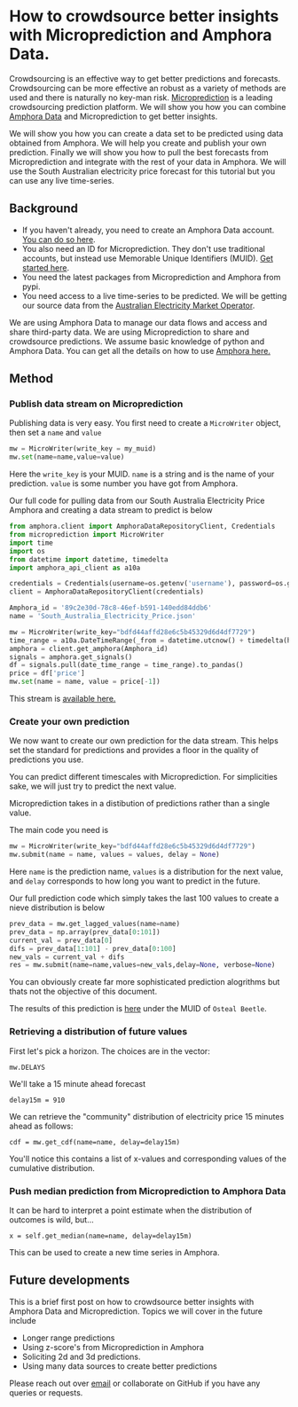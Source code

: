 # How to crowdsource better insights with Microprediction and Amphora Data.

Crowdsourcing is an effective way to get better predictions and forecasts. Crowdsourcing can be more effective an robust as a variety of methods are used and there is naturally no key-man risk. [Microprediction](https://www.microprediction.org/) is a leading crowdsourcing prediction platform. We will show you how you can combine [Amphora Data](https://amphoradata.com) and Microprediction to get better insights.

We will show you how you can create a data set to be predicted using data obtained from Amphora. We will help you create and publish your own prediction. Finally we will show you how to pull the best forecasts from Microprediction and integrate with the rest of your data in Amphora. We will use the South Australian electricity price forecast for this tutorial but you can use any live time-series.

## Background

* If you haven't already, you need to create an Amphora Data account. [You can do so here](https://identity.amphoradata.com/Register). 
* You also need an ID for Microprediction. They don't use traditional accounts, but instead use Memorable Unique Identifiers (MUID). [Get started here](https://www.microprediction.org/muids.html).
* You need the latest packages from Microprediction and Amphora from pypi.
* You need access to a live time-series to be predicted. We will be getting our source data from the [Australian Electricity Market Operator](https://aemo.com.au/en/energy-systems/electricity/national-electricity-market-nem/data-nem/data-dashboard-nem). 

We are using Amphora Data to manage our data flows and access and share third-party data. We are using Microprediction to share and crowdsource predictions. We assume basic knowledge of python and Amphora Data. You can get all the details on how to use [Amphora here.](https://www.amphoradata.com/docs/contents/)
    
## Method

### Publish data stream on Microprediction
Publishing data is very easy. You first need to create a `MicroWriter` object, then set a `name` and `value`
```py
mw = MicroWriter(write_key = my_muid)
mw.set(name=name,value=value)
```
Here the `write_key` is your MUID. `name` is a string and is the name of your prediction. `value` is some number you have got from Amphora.

Our full code for pulling data from our South Australia Electricity Price Amphora and creating a data stream to predict is below
```py
from amphora.client import AmphoraDataRepositoryClient, Credentials
from microprediction import MicroWriter
import time
import os
from datetime import datetime, timedelta
import amphora_api_client as a10a

credentials = Credentials(username=os.getenv('username'), password=os.getenv('password'))
client = AmphoraDataRepositoryClient(credentials) 

Amphora_id = '89c2e30d-78c8-46ef-b591-140edd84ddb6'
name = 'South_Australia_Electricity_Price.json'

mw = MicroWriter(write_key="bdfd44affd28e6c5b45329d6d4df7729")
time_range = a10a.DateTimeRange(_from = datetime.utcnow() + timedelta(hours=-1) , to= datetime.utcnow() )
amphora = client.get_amphora(Amphora_id)
signals = amphora.get_signals()
df = signals.pull(date_time_range = time_range).to_pandas()
price = df['price']
mw.set(name = name, value = price[-1])
```
This stream is [available here.](https://www.microprediction.org/stream_dashboard.html?stream=South_Australia_Electricity_Price)

### Create your own prediction

We now want to create our own prediction for the data stream. This helps set the standard for predictions and provides a floor in the quality of predictions you use.

You can predict different timescales with Microprediction. For simplicities sake, we will just try to predict the next value.

Microprediction takes in a distibution of predictions rather than a single value. 

The main code you need is 
```py
mw = MicroWriter(write_key="bdfd44affd28e6c5b45329d6d4df7729")
mw.submit(name = name, values = values, delay = None)
```
Here `name` is the prediction name, `values` is a distribution for the next value, and `delay` corresponds to how long you want to predict in the future.

Our full prediction code which simply takes the last 100 values to create a nieve distribution is below
```py
prev_data = mw.get_lagged_values(name=name)
prev_data = np.array(prev_data[0:101])
current_val = prev_data[0]
difs = prev_data[1:101] - prev_data[0:100]
new_vals = current_val + difs
res = mw.submit(name=name,values=new_vals,delay=None, verbose=None)
```
You can obviously create far more sophisticated prediction alogrithms but thats not the objective of this document.

The results of this prediction is [here](https://www.microprediction.org/stream_dashboard.html?stream=South_Australia_Electricity_Price) under the MUID of `Osteal Beetle`.

### Retrieving a distribution of future values

First let's pick a horizon. The choices are in the vector:

    mw.DELAYS

We'll take a 15 minute ahead forecast 

    delay15m = 910
    
We can retrieve the "community" distribution of electricity price 15 minutes ahead as follows: 

    cdf = mw.get_cdf(name=name, delay=delay15m)
    
You'll notice this contains a list of x-values and corresponding values of the cumulative distribution. 

### Push median prediction from Microprediction to Amphora Data

It can be hard to interpret a point estimate when the distribution of outcomes is wild, but... 

    x = self.get_median(name=name, delay=delay15m)
    
This can be used to create a new time series in Amphora. 
    
## Future developments

This is a brief first post on how to crowdsource better insights with Amphora Data and Microprediction. Topics we will cover in the future include
* Longer range predictions
* Using z-score's from Microprediction in Amphora
* Soliciting 2d and 3d predictions. 
* Using many data sources to create better predictions

Please reach out over [email](contact@amphoradata.com) or collaborate on GitHub if you have any queries or requests.
